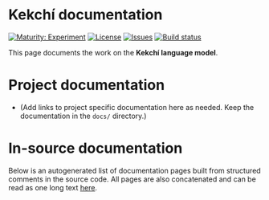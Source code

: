 # Kekchí documentation

[![Maturity: Experiment](https://img.shields.io/badge/Maturity-Experiment-black.svg)](https://giellalt.github.io/MaturityClassification.html)
[![License](https://img.shields.io/github/license/giellalt/lang-kek)](https://raw.githubusercontent.com/giellalt/lang-kek/main/LICENSE)
[![Issues](https://img.shields.io/github/issues/giellalt/lang-kek)](https://github.com/giellalt/lang-kek/issues)
[![Build status](https://github.com/giellalt/lang-kek/workflows/Speller%20CI+CD/badge.svg)](https://github.com/giellalt/lang-kek/actions)

This page documents the work on the **Kekchí language model**. 

# Project documentation

* (Add links to project specific documentation here as needed. Keep the documentation in the `docs/` directory.)

# In-source documentation

Below is an autogenerated list of documentation pages built from structured comments in the source code. All pages are also concatenated and can be read as one long text [here](kek.md).
